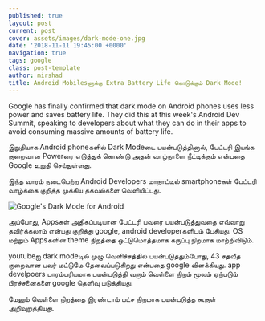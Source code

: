 ```yaml
---
published: true
layout: post
current: post
cover: assets/images/dark-mode-one.jpg
date: '2018-11-11 19:45:00 +0000'
navigation: true
tags: google
class: post-template
author: mirshad
title: Android Mobilesளுக்கு Extra Battery Life கொடுக்கும் Dark Mode!
--- 
```

Google has finally confirmed that dark mode on Android phones uses less power and saves battery life. They did this at this week's Android Dev Summit, speaking to developers about what they can do in their apps to avoid consuming massive amounts of battery life.

இறுதியாக Android phoneகளில் Dark Modeடை பயன்படுத்தினால், பேட்டரி இயங்க குறைவான Powerரை எடுத்துக் கொண்டு அதன் வாழ்நாளை நீட்டிக்கும் என்பதை Google உறுதி செய்துள்ளது.

இந்த வாரம் நடைபெற்ற Android Developers மாநாட்டில் smartphoneகள் பேட்டரி வாழ்க்கை குறித்த முக்கிய தகவல்களை வெளியிட்டது.

<p><img src="https://techlanka.lk/assets/images/Dark-Mode.jpg" alt="Google's Dark Mode for Android" /></p>

அப்போது, Appsகள் அதிகப்படியான பேட்டரி பவரை பயன்படுத்துவதை எவ்வாறு தவிர்க்கலாம் என்பது குறித்து google, android developerகளிடம் பேசியது. OS மற்றும் Appsகளின் theme நிறத்தை ஒட்டுமொத்தமாக கருப்பு நிறமாக மாற்றிவிடும்.

youtubeஐ dark modeடில் முழு வெளிச்சத்தில் பயன்படுத்தும்போது, 43 சதவீத குறைவான பவர் மட்டுமே தேவைப்படுகிறது என்பதை google விளக்கியது. app develpoers பாரம்பரியமாக பயன்படுத்தி வரும் வெள்ளை நிறம் மூலம் ஏற்படும் பிரச்சனைகளை google தெளிவு படுத்தியது.

மேலும் வெள்ளை நிறத்தை இரண்டாம் பட்ச நிறமாக பயன்படுத்த கூகுள் அறிவுறுத்தியது.